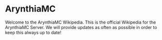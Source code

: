 # ArynthiaMC

Welcome to the ArynthiaMC Wikipedia. 
This is the official Wikipedia for the ArynthiaMC Server. We will provide updates as often as possible in order to keep this always up to date!
